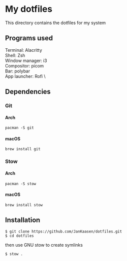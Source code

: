 # My dotfiles

This directory contains the dotfiles for my system

## Programs used

Terminal: Alacritty \
Shell: Zsh  \
Window manager: i3  \
Compositor: picom   \
Bar: polybar \
App launcher: Rofi \

## Dependencies 

### Git

#### Arch
```
pacman -S git
```

#### macOS

```
brew install git
```
### Stow

#### Arch
```
pacman -S stow
```

#### macOS

```
brew install stow
```
## Installation

```
$ git clone https://github.com/JanKaasen/dotfiles.git
$ cd dotfiles
```

then use GNU stow to create symlinks

```
$ stow .
```
